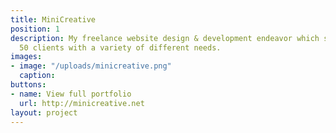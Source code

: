 ```yaml
---
title: MiniCreative
position: 1
description: My freelance website design & development endeavor which served over
  50 clients with a variety of different needs.
images:
- image: "/uploads/minicreative.png"
  caption: 
buttons:
- name: View full portfolio
  url: http://minicreative.net
layout: project
---
```


